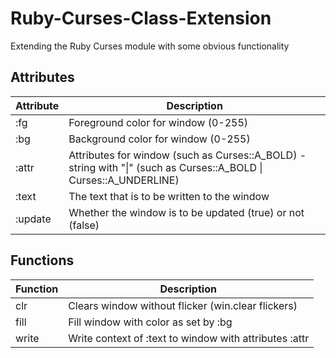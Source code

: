 # Ruby-Curses-Class-Extension
Extending the Ruby Curses module with some obvious functionality

## Attributes
Attribute | Description
----------|--------------------------------------------------------
:fg       | Foreground color for window (0-255)
:bg       | Background color for window (0-255)
:attr     | Attributes for window (such as Curses::A_BOLD) - string with "\|" (such as Curses::A_BOLD \| Curses::A_UNDERLINE)
:text     | The text that is to be written to the window
:update   | Whether the window is to be updated (true) or not (false)

## Functions
Function  | Description
----------|--------------------------------------------------------
clr       | Clears window without flicker (win.clear flickers)
fill      | Fill window with color as set by :bg
write     | Write context of :text to window with attributes :attr

